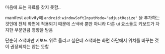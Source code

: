 마음에 드는 자료를 찾지 못함..

manifest activity에 `android:windowSoftInputMode="adjustResize"` 을 추가하는 것인데
전체 화면에 적용되기 때문에 스낵바 뿐만 아니라 다른 ui 요소들도 키보드가 차지한 부분만큼 영향을 받음

단순히 스낵바만 키보드 위로 올리고 싶은데 스낵바는 화면 하단에서 위치를 바꾸는 것이 권장되지는 않는 듯함


